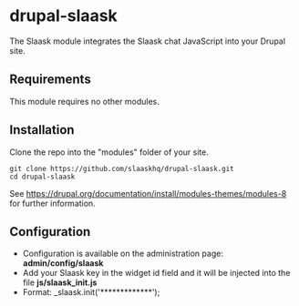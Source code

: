 # drupal-slaask

The Slaask module integrates the Slaask chat JavaScript into your Drupal site.

## Requirements

This module requires no other modules.

## Installation

Clone the repo into the "modules" folder of your site.
<pre><code>git clone https://github.com/slaaskhq/drupal-slaask.git
cd drupal-slaask</code></pre>

See <https://drupal.org/documentation/install/modules-themes/modules-8> for further information.

## Configuration

* Configuration is  available on the administration page: **admin/config/slaask**
* Add your Slaask key in the widget id field and it will be injected into the file **js/slaask_init.js**
* Format: _slaask.init('*************');
